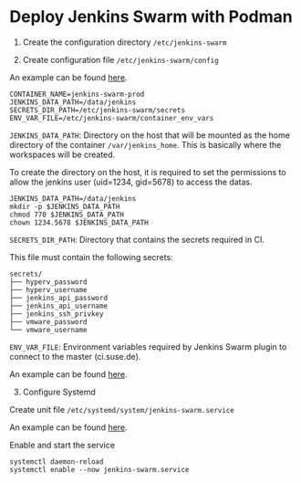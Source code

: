 # Deploy Jenkins Swarm with Podman

1. Create the configuration directory `/etc/jenkins-swarm`

2. Create configuration file `/etc/jenkins-swarm/config`

An example can be found [here](./config).

```
CONTAINER_NAME=jenkins-swarm-prod
JENKINS_DATA_PATH=/data/jenkins
SECRETS_DIR_PATH=/etc/jenkins-swarm/secrets
ENV_VAR_FILE=/etc/jenkins-swarm/container_env_vars
```

`JENKINS_DATA_PATH`: Directory on the host that will be mounted
as the home directory of the container `/var/jenkins_home`. This
is basically where the workspaces will be created.  

To create the directory on the host, it is required to set
the permissions to allow the jenkins user (uid=1234, gid=5678)
to access the datas.

```console
JENKINS_DATA_PATH=/data/jenkins
mkdir -p $JENKINS_DATA_PATH
chmod 770 $JENKINS_DATA_PATH
chown 1234.5678 $JENKINS_DATA_PATH
```


`SECRETS_DIR_PATH`: Directory that contains the secrets required
in CI.

This file must contain the following secrets:

```
secrets/
├── hyperv_password
├── hyperv_username
├── jenkins_api_password
├── jenkins_api_username
├── jenkins_ssh_privkey
├── vmware_password
└── vmware_username
```


`ENV_VAR_FILE`: Environment variables required by Jenkins Swarm
plugin to connect to the master (ci.suse.de).

An example can be found [here](./container_env_vars).


3. Configure Systemd

Create unit file `/etc/systemd/system/jenkins-swarm.service`

An example can be found [here](./jenkins-swarm.service).


Enable and start the service

```console
systemctl daemon-reload
systemctl enable --now jenkins-swarm.service
```





